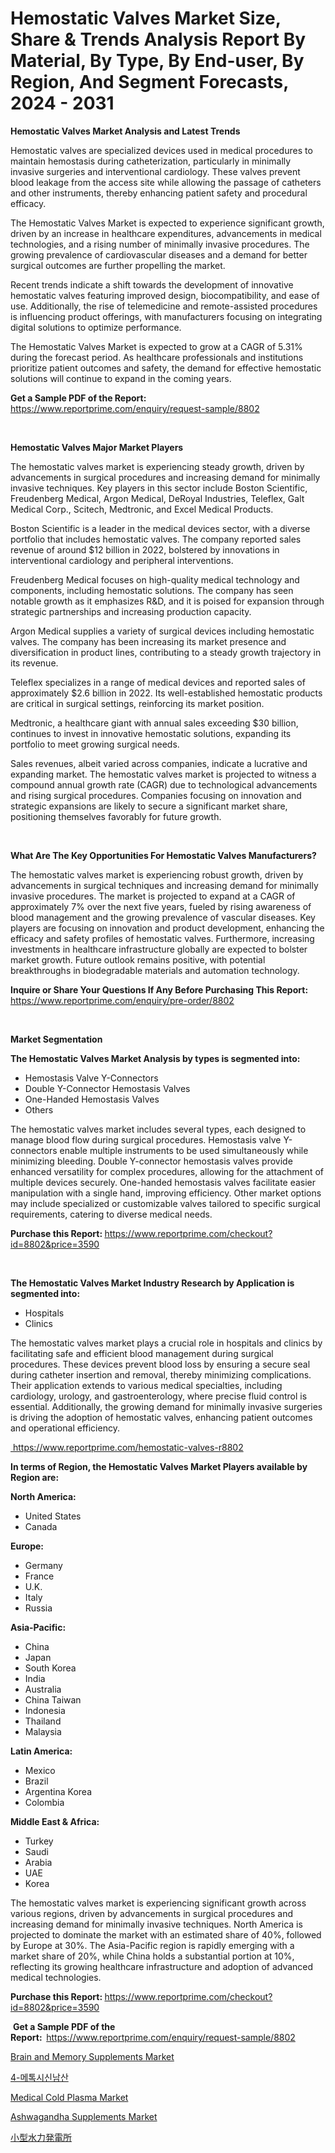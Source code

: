 <p><h1>Hemostatic Valves Market Size, Share & Trends Analysis Report By Material, By Type, By End-user, By Region, And Segment Forecasts, 2024 - 2031</h1></p><p><strong>Hemostatic Valves Market Analysis and Latest Trends</strong></p>
<p><p>Hemostatic valves are specialized devices used in medical procedures to maintain hemostasis during catheterization, particularly in minimally invasive surgeries and interventional cardiology. These valves prevent blood leakage from the access site while allowing the passage of catheters and other instruments, thereby enhancing patient safety and procedural efficacy. </p><p>The Hemostatic Valves Market is expected to experience significant growth, driven by an increase in healthcare expenditures, advancements in medical technologies, and a rising number of minimally invasive procedures. The growing prevalence of cardiovascular diseases and a demand for better surgical outcomes are further propelling the market. </p><p>Recent trends indicate a shift towards the development of innovative hemostatic valves featuring improved design, biocompatibility, and ease of use. Additionally, the rise of telemedicine and remote-assisted procedures is influencing product offerings, with manufacturers focusing on integrating digital solutions to optimize performance. </p><p>The Hemostatic Valves Market is expected to grow at a CAGR of 5.31% during the forecast period. As healthcare professionals and institutions prioritize patient outcomes and safety, the demand for effective hemostatic solutions will continue to expand in the coming years.</p></p>
<p><strong>Get a Sample PDF of the Report:&nbsp;</strong> <a href="https://www.reportprime.com/enquiry/request-sample/8802">https://www.reportprime.com/enquiry/request-sample/8802</a></p>
<p>&nbsp;</p>
<p><strong>Hemostatic Valves Major Market Players</strong></p>
<p><p>The hemostatic valves market is experiencing steady growth, driven by advancements in surgical procedures and increasing demand for minimally invasive techniques. Key players in this sector include Boston Scientific, Freudenberg Medical, Argon Medical, DeRoyal Industries, Teleflex, Galt Medical Corp., Scitech, Medtronic, and Excel Medical Products.</p><p>Boston Scientific is a leader in the medical devices sector, with a diverse portfolio that includes hemostatic valves. The company reported sales revenue of around $12 billion in 2022, bolstered by innovations in interventional cardiology and peripheral interventions.</p><p>Freudenberg Medical focuses on high-quality medical technology and components, including hemostatic solutions. The company has seen notable growth as it emphasizes R&D, and it is poised for expansion through strategic partnerships and increasing production capacity.</p><p>Argon Medical supplies a variety of surgical devices including hemostatic valves. The company has been increasing its market presence and diversification in product lines, contributing to a steady growth trajectory in its revenue.</p><p>Teleflex specializes in a range of medical devices and reported sales of approximately $2.6 billion in 2022. Its well-established hemostatic products are critical in surgical settings, reinforcing its market position.</p><p>Medtronic, a healthcare giant with annual sales exceeding $30 billion, continues to invest in innovative hemostatic solutions, expanding its portfolio to meet growing surgical needs.</p><p>Sales revenues, albeit varied across companies, indicate a lucrative and expanding market. The hemostatic valves market is projected to witness a compound annual growth rate (CAGR) due to technological advancements and rising surgical procedures. Companies focusing on innovation and strategic expansions are likely to secure a significant market share, positioning themselves favorably for future growth.</p></p>
<p>&nbsp;</p>
<p><strong>What Are The Key Opportunities For Hemostatic Valves Manufacturers?</strong></p>
<p><p>The hemostatic valves market is experiencing robust growth, driven by advancements in surgical techniques and increasing demand for minimally invasive procedures. The market is projected to expand at a CAGR of approximately 7% over the next five years, fueled by rising awareness of blood management and the growing prevalence of vascular diseases. Key players are focusing on innovation and product development, enhancing the efficacy and safety profiles of hemostatic valves. Furthermore, increasing investments in healthcare infrastructure globally are expected to bolster market growth. Future outlook remains positive, with potential breakthroughs in biodegradable materials and automation technology.</p></p>
<p><strong>Inquire or Share Your Questions If Any Before Purchasing This Report:</strong> <a href="https://www.reportprime.com/enquiry/pre-order/8802">https://www.reportprime.com/enquiry/pre-order/8802</a></p>
<p>&nbsp;</p>
<p><strong>Market Segmentation</strong></p>
<p><strong>The Hemostatic Valves Market Analysis by types is segmented into:</strong></p>
<p><ul><li>Hemostasis Valve Y-Connectors</li><li>Double Y-Connector Hemostasis Valves</li><li>One-Handed Hemostasis Valves</li><li>Others</li></ul></p>
<p><p>The hemostatic valves market includes several types, each designed to manage blood flow during surgical procedures. Hemostasis valve Y-connectors enable multiple instruments to be used simultaneously while minimizing bleeding. Double Y-connector hemostasis valves provide enhanced versatility for complex procedures, allowing for the attachment of multiple devices securely. One-handed hemostasis valves facilitate easier manipulation with a single hand, improving efficiency. Other market options may include specialized or customizable valves tailored to specific surgical requirements, catering to diverse medical needs.</p></p>
<p><strong>Purchase this Report:&nbsp;</strong><a href="https://www.reportprime.com/checkout?id=8802&price=3590">https://www.reportprime.com/checkout?id=8802&price=3590</a></p>
<p>&nbsp;</p>
<p><strong>The Hemostatic Valves Market Industry Research by Application is segmented into:</strong></p>
<p><ul><li>Hospitals</li><li>Clinics</li></ul></p>
<p><p>The hemostatic valves market plays a crucial role in hospitals and clinics by facilitating safe and efficient blood management during surgical procedures. These devices prevent blood loss by ensuring a secure seal during catheter insertion and removal, thereby minimizing complications. Their application extends to various medical specialties, including cardiology, urology, and gastroenterology, where precise fluid control is essential. Additionally, the growing demand for minimally invasive surgeries is driving the adoption of hemostatic valves, enhancing patient outcomes and operational efficiency.</p></p>
<p><a href="https://www.reportprime.com/hemostatic-valves-r8802">&nbsp;https://www.reportprime.com/hemostatic-valves-r8802</a></p>
<p><strong>In terms of Region, the Hemostatic Valves Market Players available by Region are:</strong></p>
<p>
    <p> <strong> North America: </strong>
        <ul>
            <li>United States</li>
            <li>Canada</li>
        </ul>
        </p> 
    <p> <strong> Europe: </strong>
        <ul>
            <li>Germany</li>
            <li>France</li>
            <li>U.K.</li>
            <li>Italy</li>
            <li>Russia</li>
        </ul>
        </p> 
    <p> <strong> Asia-Pacific: </strong>
        <ul>
            <li>China</li>
            <li>Japan</li>
            <li>South Korea</li>
            <li>India</li>
            <li>Australia</li>
            <li>China Taiwan</li>
            <li>Indonesia</li>
            <li>Thailand</li>
            <li>Malaysia</li>
        </ul>
        </p> 
    <p> <strong> Latin America: </strong>
        <ul>
            <li>Mexico</li>
            <li>Brazil</li>
            <li>Argentina Korea</li>
            <li>Colombia</li>
        </ul>
        </p> 
    <p> <strong> Middle East & Africa: </strong>
        <ul>
            <li>Turkey</li>
            <li>Saudi</li>
            <li>Arabia</li>
            <li>UAE</li>
            <li>Korea</li>
        </ul>
    </p>
    </p>
<p><p>The hemostatic valves market is experiencing significant growth across various regions, driven by advancements in surgical procedures and increasing demand for minimally invasive techniques. North America is projected to dominate the market with an estimated share of 40%, followed by Europe at 30%. The Asia-Pacific region is rapidly emerging with a market share of 20%, while China holds a substantial portion at 10%, reflecting its growing healthcare infrastructure and adoption of advanced medical technologies.</p></p>
<p><strong>Purchase this Report: </strong><a href="https://www.reportprime.com/checkout?id=8802&price=3590">https://www.reportprime.com/checkout?id=8802&price=3590</a></p>
<p>&nbsp;<strong>Get a Sample PDF of the Report:&nbsp;&nbsp;</strong><a href="https://www.reportprime.com/enquiry/request-sample/8802">https://www.reportprime.com/enquiry/request-sample/8802</a></p>
<p><strong></strong></p>
<p><p><a href="https://www.linkedin.com/pulse/brain-memory-supplements-market-outlook-complete-industry-analysis-ucsof?trackingId=Ju%2FLRmqFRAyqGHn62pwhBQ%3D%3D">Brain and Memory Supplements Market</a></p><p><a href="https://medium.com/@vlcostes/%EC%8B%A0%ED%9D%A5-4-%EB%A9%94%ED%86%A1%EC%8B%9C%EC%8B%A0%EB%82%98%EB%AF%B9%EC%82%B0-%EC%8B%9C%EC%9E%A5-%EA%B8%B0%ED%9A%8C-2024%EB%85%84%EB%B6%80%ED%84%B0-2031%EB%85%84%EA%B9%8C%EC%A7%80-%ED%88%AC%EC%9E%90%EC%9E%90-%EB%B0%8F-%EC%9D%B4%ED%95%B4%EA%B4%80%EA%B3%84%EC%9E%90%EB%A5%BC-%EC%9C%84%ED%95%9C-%EC%8B%9C%EC%9E%A5-%EB%B6%84%EC%84%9D-%EC%98%88%EC%B8%A1-6f6290945200">4-메톡시신남산</a></p><p><a href="https://github.com/FlorianWolf90/Market-Research-Report-List-1/blob/main/medical-cold-plasma-market.md">Medical Cold Plasma Market</a></p><p><a href="https://www.linkedin.com/pulse/ashwagandha-supplements-market-size-share-trends-analysis-report-scwkf?trackingId=kh5z74UuTGGZv8MAK2mlwg%3D%3D">Ashwagandha Supplements Market</a></p><p><a href="https://medium.com/@shepardelmer/small-hydroelectric-power-market-%E3%81%AE%E3%82%B0%E3%83%AD%E3%83%BC%E3%83%90%E3%83%AB%E5%B8%82%E5%A0%B4%E6%A6%82%E8%A6%81%E3%81%AF-%E4%B8%96%E7%95%8C%E3%81%8A%E3%82%88%E3%81%B3%E4%B8%BB%E8%A6%81%E5%B8%82%E5%A0%B4%E3%81%AB%E3%81%8A%E3%81%91%E3%82%8B%E6%A5%AD%E7%95%8C%E3%81%AB%E5%BD%B1%E9%9F%BF%E3%82%92%E4%B8%8E%E3%81%88%E3%82%8B%E4%B8%BB%E8%A6%81%E3%81%AA%E3%83%88%E3%83%AC%E3%83%B3%E3%83%89%E3%81%AB%E3%81%A4%E3%81%84%E3%81%A6-%E7%8B%AC%E8%87%AA%E3%81%AE%E8%A6%96%E7%82%B9%E3%82%92%E6%8F%90%E4%BE%9B%E3%81%97%E3%81%BE%E3%81%99-24a15eb243e4">小型水力発電所</a></p></p>